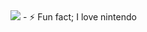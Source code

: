 <img src="https://www.darkcarnival.co.za/wp-content/uploads/2017/11/odyssey-main.png"/>
- ⚡ Fun fact; I love nintendo

<!---
ernugrahaDev/ernugrahaDev is a ✨ special ✨ repository because its `README.md` (this file) appears on your GitHub profile.
You can click the Preview link to take a look at your changes.
--->
